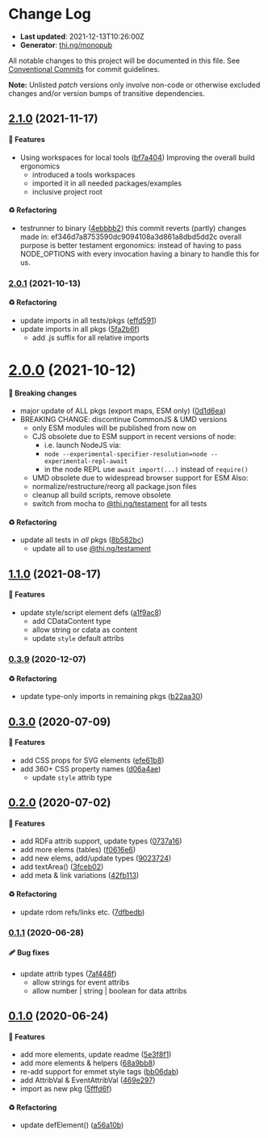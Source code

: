 # Change Log

- **Last updated**: 2021-12-13T10:26:00Z
- **Generator**: [thi.ng/monopub](https://thi.ng/monopub)

All notable changes to this project will be documented in this file.
See [Conventional Commits](https://conventionalcommits.org/) for commit guidelines.

**Note:** Unlisted _patch_ versions only involve non-code or otherwise excluded changes
and/or version bumps of transitive dependencies.

## [2.1.0](https://github.com/thi-ng/umbrella/tree/@thi.ng/hiccup-html@2.1.0) (2021-11-17)

#### 🚀 Features

- Using workspaces for local tools ([bf7a404](https://github.com/thi-ng/umbrella/commit/bf7a404))
  Improving the overall build ergonomics
  - introduced a tools workspaces
  - imported it in all needed packages/examples
  - inclusive project root

#### ♻️ Refactoring

- testrunner to binary ([4ebbbb2](https://github.com/thi-ng/umbrella/commit/4ebbbb2))
  this commit reverts (partly) changes made in:
  ef346d7a8753590dc9094108a3d861a8dbd5dd2c
  overall purpose is better testament ergonomics:
  instead of having to pass NODE_OPTIONS with every invocation
  having a binary to handle this for us.

### [2.0.1](https://github.com/thi-ng/umbrella/tree/@thi.ng/hiccup-html@2.0.1) (2021-10-13)

#### ♻️ Refactoring

- update imports in all tests/pkgs ([effd591](https://github.com/thi-ng/umbrella/commit/effd591))
- update imports in all pkgs ([5fa2b6f](https://github.com/thi-ng/umbrella/commit/5fa2b6f))
  - add .js suffix for all relative imports

# [2.0.0](https://github.com/thi-ng/umbrella/tree/@thi.ng/hiccup-html@2.0.0) (2021-10-12)

#### 🛑 Breaking changes

- major update of ALL pkgs (export maps, ESM only) ([0d1d6ea](https://github.com/thi-ng/umbrella/commit/0d1d6ea))
- BREAKING CHANGE: discontinue CommonJS & UMD versions
  - only ESM modules will be published from now on
  - CJS obsolete due to ESM support in recent versions of node:
    - i.e. launch NodeJS via:
    - `node --experimental-specifier-resolution=node --experimental-repl-await`
    - in the node REPL use `await import(...)` instead of `require()`
  - UMD obsolete due to widespread browser support for ESM
  Also:
  - normalize/restructure/reorg all package.json files
  - cleanup all build scripts, remove obsolete
  - switch from mocha to [@thi.ng/testament](https://github.com/thi-ng/umbrella/tree/main/packages/testament) for all tests

#### ♻️ Refactoring

- update all tests in _all_ pkgs ([8b582bc](https://github.com/thi-ng/umbrella/commit/8b582bc))
  - update all to use [@thi.ng/testament](https://github.com/thi-ng/umbrella/tree/main/packages/testament)

## [1.1.0](https://github.com/thi-ng/umbrella/tree/@thi.ng/hiccup-html@1.1.0) (2021-08-17)

#### 🚀 Features

- update style/script element defs ([a1f9ac8](https://github.com/thi-ng/umbrella/commit/a1f9ac8))
  - add CDataContent type
  - allow string or cdata as content
  - update `style` default attribs

### [0.3.9](https://github.com/thi-ng/umbrella/tree/@thi.ng/hiccup-html@0.3.9) (2020-12-07)

#### ♻️ Refactoring

- update type-only imports in remaining pkgs ([b22aa30](https://github.com/thi-ng/umbrella/commit/b22aa30))

## [0.3.0](https://github.com/thi-ng/umbrella/tree/@thi.ng/hiccup-html@0.3.0) (2020-07-09)

#### 🚀 Features

- add CSS props for SVG elements ([efe61b8](https://github.com/thi-ng/umbrella/commit/efe61b8))
- add 360+ CSS property names ([d06a4ae](https://github.com/thi-ng/umbrella/commit/d06a4ae))
  - update `style` attrib type

## [0.2.0](https://github.com/thi-ng/umbrella/tree/@thi.ng/hiccup-html@0.2.0) (2020-07-02)

#### 🚀 Features

- add RDFa attrib support, update types ([0737a16](https://github.com/thi-ng/umbrella/commit/0737a16))
- add more elems (tables) ([f0616e6](https://github.com/thi-ng/umbrella/commit/f0616e6))
- add new elems, add/update types ([9023724](https://github.com/thi-ng/umbrella/commit/9023724))
- add textArea() ([3fceb02](https://github.com/thi-ng/umbrella/commit/3fceb02))
- add meta & link variations ([42fb113](https://github.com/thi-ng/umbrella/commit/42fb113))

#### ♻️ Refactoring

- update rdom refs/links etc. ([7dfbedb](https://github.com/thi-ng/umbrella/commit/7dfbedb))

### [0.1.1](https://github.com/thi-ng/umbrella/tree/@thi.ng/hiccup-html@0.1.1) (2020-06-28)

#### 🩹 Bug fixes

- update attrib types ([7af448f](https://github.com/thi-ng/umbrella/commit/7af448f))
  - allow strings for event attribs
  - allow number | string | boolean for data attribs

## [0.1.0](https://github.com/thi-ng/umbrella/tree/@thi.ng/hiccup-html@0.1.0) (2020-06-24)

#### 🚀 Features

- add more elements, update readme ([5e3f8f1](https://github.com/thi-ng/umbrella/commit/5e3f8f1))
- add more elements & helpers ([68a9bb8](https://github.com/thi-ng/umbrella/commit/68a9bb8))
- re-add support for emmet style tags ([bb06dab](https://github.com/thi-ng/umbrella/commit/bb06dab))
- add AttribVal & EventAttribVal ([469e297](https://github.com/thi-ng/umbrella/commit/469e297))
- import as new pkg ([5fffd6f](https://github.com/thi-ng/umbrella/commit/5fffd6f))

#### ♻️ Refactoring

- update defElement() ([a56a10b](https://github.com/thi-ng/umbrella/commit/a56a10b))
